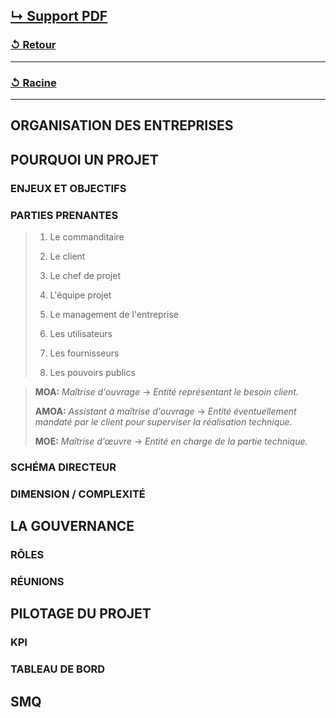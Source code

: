 [↳ Support PDF]()
---
### [↺ Retour](../README.MD)
---
### [↺ Racine](../../../README.MD)
---

## ORGANISATION DES ENTREPRISES


## POURQUOI UN PROJET


### ENJEUX ET OBJECTIFS


### PARTIES PRENANTES
> 1. Le commanditaire
>
> 2. Le client
> 
> 3. Le chef de projet
> 
> 4. L'équipe projet
> 
> 5. Le management de l'entreprise
> 
> 6. Les utilisateurs
> 
> 7. Les fournisseurs
> 
> 8. Les pouvoirs publics

> **MOA:** *Maîtrise d'ouvrage* -> *Entité représentant le besoin client.*
>
> **AMOA:** *Assistant à maîtrise d'ouvrage* -> *Entité éventuellement mandaté par le client pour superviser la réalisation technique.*
>
> **MOE:** *Maîtrise d'œuvre* -> *Entité en charge de la partie technique.*
### SCHÉMA DIRECTEUR


### DIMENSION / COMPLEXITÉ


## LA GOUVERNANCE


### RÔLES


### RÉUNIONS


## PILOTAGE DU PROJET


### KPI


### TABLEAU DE BORD


## SMQ
